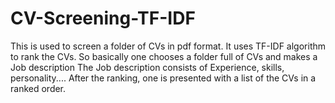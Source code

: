 # CV-Screening-TF-IDF
This is used to screen a folder of CVs in pdf format. 
It uses TF-IDF algorithm to rank the CVs.
So basically one chooses a folder full of CVs and makes a Job description 
The Job description consists of Experience, skills, personality....
After the ranking, one is presented with a list of the CVs in a ranked order. 
